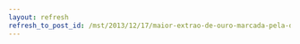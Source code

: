 ```yaml
---
layout: refresh
refresh_to_post_id: /mst/2013/12/17/maior-extrao-de-ouro-marcada-pela-derrota-da-populao-diz-pesquisador
---
```

